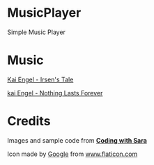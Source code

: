 # MusicPlayer
Simple Music Player
 
# Music
[Kai Engel - Irsen's Tale](http://freemusicarchive.org/music/Kai_Engel/Irsens_Tale/Kai_Engel_-_Irsens_Tale_-_03_Irsens_Tale)

[kai Engel - Nothing Lasts Forever](http://freemusicarchive.org/music/Kai_Engel/Irsens_Tale/Kai_Engel_-_Irsens_Tale_-_05_Nothing_Lasts_Forever)

# Credits
Images and sample code from **[Coding with Sara](https://codingwithsara.com/java-android-studio-tutorial-simple-music-player)**

Icon made by [Google](https://www.flaticon.com/packs/av) from www.flaticon.com 

